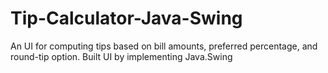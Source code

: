 # Tip-Calculator-Java-Swing
An UI for computing tips based on bill amounts, preferred percentage, and round-tip option. Built UI by implementing Java.Swing
